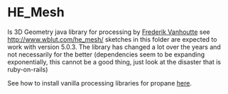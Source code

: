 # HE_Mesh

Is 3D Geometry java library for processing by [Frederik Vanhoutte](http://www.wblut.com/) see http://www.wblut.com/he_mesh/ sketches in this folder are expected to work with version 5.0.3. The library has changed a lot over the years and not necessarily for the better (dependencies seem to be expanding exponentially, this cannot be a good thing, just look at the disaster that is ruby-on-rails)

See how to install vanilla processing libraries for propane [here][vanilla].

[vanilla]:https://ruby-processing.github.io/propane/contributed
